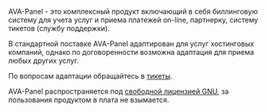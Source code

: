 AVA-Panel - это комплексный продукт включающий в себя биллинговую систему для учета услуг и приема платежей on-line, партнерку, систему тикетов (службу поддержки).

В стандартной поставке AVA-Panel адаптирован для услуг хостинговых компаний, однако по договоренности возможна адаптация для приема любых других услуг.

По вопросам адаптации обращайтесь в [тикеты](https://github.com/Delta-Zet/ava-panel/issues).

AVA-Panel распространяется под [свободной лицензией GNU](http://ava-panel.ru/content/license/), за пользования продуктом в плата не взымается.
